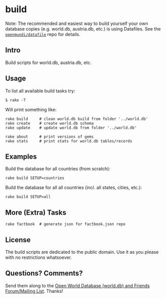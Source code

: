# build

Note: The recommended and easiest way to build yourself
your own database copies (e.g. world.db, austria.db, etc.)
is using Datafiles.
See the [`openmundi/datafile`](https://github.com/openmundi/datafile)
repo for details.


## Intro

Build scripts for world.db, austria.db, etc.


## Usage

To list all available build tasks try:

~~~
$ rake -T
~~~

Will print something like:

~~~
rake build     # clean world.db build from folder '../world.db'
rake create    # create world.db schema
rake update    # update world.db from folder '../world.db'

rake about     # print versions of gems
rake stats     # print stats for world.db tables/records
~~~

## Examples

Build the database for all countries (from scratch):

~~~
rake build SETUP=countries
~~~

Build the database for all all countries (incl. all states, cities, etc.):

~~~
rake build SETUP=all
~~~



## More (Extra) Tasks

~~~
rake factbook  # generate json for factbook.json repo
~~~


## License

The build scripts are dedicated to the public domain.
Use it as you please with no restrictions whatsoever.


## Questions? Comments?

Send them along to the [Open World Database (world.db) and Friends Forum/Mailing List](http://groups.google.com/group/openmundi). 
Thanks!
